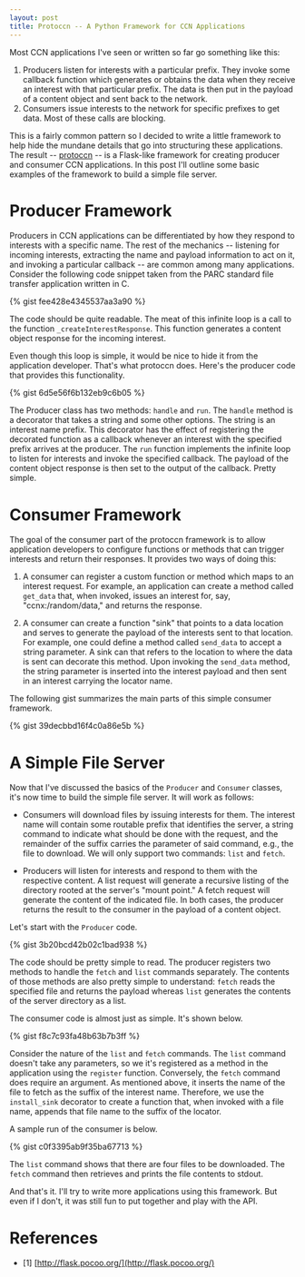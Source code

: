 ```yaml
---
layout: post
title: Protoccn -- A Python Framework for CCN Applications
---
```


Most CCN applications I've seen or written so far go something like this:

1. Producers listen for interests with a particular prefix. They invoke
some callback function which generates or obtains the data when they receive
an interest with that particular prefix. The data is then put in the payload
of a content object and sent back to the network.
2. Consumers issue interests to the network for specific prefixes to get
data. Most of these calls are blocking.

This is a fairly common pattern so I decided to write a little framework
to help hide the mundane details that go into structuring these applications.
The result -- [protoccn](https://github.com/chris-wood/protoccn) -- is a Flask-like
framework for creating producer and consumer CCN applications. In this post I'll
outline some basic examples of the framework to build a simple file server.

# Producer Framework

Producers in CCN applications can be differentiated by how they respond to
interests with a specific name. The rest of the mechanics -- listening for
incoming interests, extracting the name and payload information to act on it,
and invoking a particular callback -- are common among many applications.
Consider the following code snippet taken from the PARC standard file transfer
application written in C.

{% gist fee428e4345537aa3a90 %}

The code should be quite readable. The meat of this infinite loop is a call to
the function ```_createInterestResponse```. This function generates a content
object response for the incoming interest.

Even though this loop is simple, it would be nice to hide it from the application
developer. That's what protoccn does. Here's the producer code that provides
this functionality.

{% gist 6d5e56f6b132eb9c6b05 %}

The Producer class has two methods: ```handle``` and ```run```. The ```handle```
method is a decorator that takes a string and some other options. The string is an
interest name prefix. This decorator has the effect of registering the decorated
function as a callback whenever an interest with the specified prefix arrives at
the producer. The ```run``` function implements the infinite loop to listen for
interests and invoke the specified callback. The payload of the content object
response is then set to the output of the callback. Pretty simple.

# Consumer Framework

The goal of the consumer part of the protoccn framework is to allow application
developers to configure functions or methods that can trigger interests
and return their responses. It provides two ways of doing this:

1. A consumer can register a custom function or method which maps to an
interest request. For example, an application can create a method called
```get_data``` that, when invoked, issues an interest for, say, "ccnx:/random/data,"
and returns the response.

2. A consumer can create a function "sink" that points to a data location
and serves to generate the payload of the interests sent to that location. For
example, one could define a method called ```send_data``` to accept a string
parameter. A sink can that refers to the location to where the data is sent
can decorate this method. Upon invoking the ```send_data``` method, the
string parameter is inserted into the interest payload and then sent in
an interest carrying the locator name.

The following gist summarizes the main parts of this simple consumer framework.

{% gist 39decbbd16f4c0a86e5b %}

# A Simple File Server

Now that I've discussed the basics of the ```Producer``` and ```Consumer``` classes,
it's now time to build the simple file server. It will work as follows:

- Consumers will download files by issuing interests for them. The interest name will
contain some routable prefix that identifies the server, a string command to indicate
what should be done with the request, and the remainder of the suffix carries the
parameter of said command, e.g., the file to download. We will only support two commands:
```list``` and ```fetch```.

- Producers will listen for interests and respond to them with the respective content.
A list request will generate a recursive listing of the directory rooted at the
server's "mount point." A fetch request will generate the content of the indicated file.
In both cases, the producer returns the result to the consumer in the payload of a content
object.

Let's start with the ```Producer``` code.

{% gist 3b20bcd42b02c1bad938 %}

The code should be pretty simple to read. The producer registers two methods to
handle the ```fetch``` and ```list``` commands separately. The contents of those
methods are also pretty simple to understand: ```fetch``` reads the specified
file and returns the payload whereas ```list``` generates the contents of the
server directory as a list.

The consumer code is almost just as simple. It's shown below.

{% gist f8c7c93fa48b63b7b3ff %}

Consider the nature of the ```list``` and ```fetch``` commands. The ```list``` command
doesn't take any parameters, so we it's registered as a method in the application
using the ```register``` function. Conversely, the ```fetch``` command does require
an argument. As mentioned above, it inserts the name of the file to
fetch as the suffix of the interest name. Therefore, we use the ```install_sink```
decorator to create a function that, when invoked with a file name, appends
that file name to the suffix of the locator.

A sample run of the consumer is below.

{% gist c0f3395ab9f35ba67713 %}

The ```list``` command shows that there are four files to be downloaded. The
```fetch``` command then retrieves and prints the file contents to stdout.

And that's it. I'll try to write more applications using this framework. But
even if I don't, it was still fun to put together and play with the API.

# References

- [1] [http://flask.pocoo.org/](http://flask.pocoo.org/)
